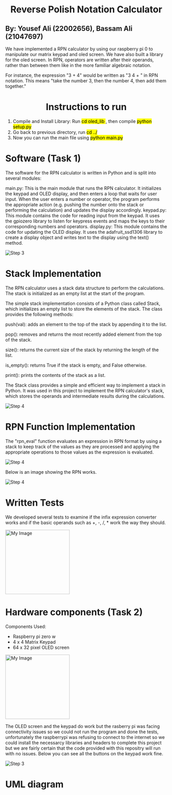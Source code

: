 
<h1 align="center"> Reverse Polish Notation Calculator </h1>




By: Yousef Ali (22002656), Bassam Ali (21047697)
---------------------

We have implemented a RPN calculator by using our raspberry pi 0 to manipulate our matrix keypad and oled screen. We have also built a library for the oled screen. In RPN, operators are written after their operands, rather than between them like in the more familiar algebraic notation.

For instance, the expression "3 + 4"  would be written as "3 4 + " in RPN notation. This means "take the number 3, then the number 4, then add them together."


<h1 align="center"> Instructions to run </h1>


1. Compile and Install Library: Run <mark>cd oled_lib </mark>, then compile <mark>python setup.py</mark>
2. Go back to previous directory, run <mark>cd ../</mark>
2. Now you can run the main file using <mark>python main.py</mark>


# Software (Task 1)

The software for the RPN calculator is written in Python and is split into several modules:

main.py: This is the main module that runs the RPN calculator. It initializes the keypad and OLED display, and then enters a loop that waits for user input. When the user enters a number or operator, the program performs the appropriate action (e.g. pushing the number onto the stack or performing the calculation) and updates the display accordingly.
keypad.py: This module contains the code for reading input from the keypad. It uses the gpiozero library to listen for keypress events and maps the keys to their corresponding numbers and operators.
display.py: This module contains the code for updating the OLED display. It uses the adafruit_ssd1306 library to create a display object and writes text to the display using the text() method.

![Step 3](./Images/flag_working.png)



<h1 align="left"> Stack Implementation  </h1>

The RPN calculator uses a stack data structure to perform the calculations. The stack is initialized as an empty list at the start of the program.

The simple stack implementation consists of a Python class called Stack, which initializes an empty list to store the elements of the stack. The class provides the following methods:

push(val): adds an element to the top of the stack by appending it to the list.

pop(): removes and returns the most recently added element from the top of the stack.

size(): returns the current size of the stack by returning the length of the list.

is_empty(): returns True if the stack is empty, and False otherwise.

print(): prints the contents of the stack as a list.

The Stack class provides a simple and efficient way to implement a stack in Python. It was used in this project to implement the RPN calculator's stack, which stores the operands and intermediate results during the calculations.




![Step 4](./images/Stack.png)


# RPN Function Implementation

The "rpn_eval" function evaluates an expression in RPN format by using a stack to keep track of the values as they are processed and applying the appropriate operations to those values as the expression is evaluated.

![Step 4](./images/RPNfunction.png)



Below is an image showing the RPN works. 

![Step 4](./images/rpnworking.png)


<h1 align="left"> Written Tests  </h1>

We developed several tests to examine if the infix expression converter works and if the basic operands such as +, -, /, * work the way they should.



<img src="./images/Testspass.png" alt="My Image" width="200" align="center">




# Hardware components (Task 2)

Components Used: 

* Raspberry pi zero w 
* 4 x 4 Matrix Keypad 
* 64 x 32 pixel OLED screen 

<img src="./images/Hardware.JPG" alt="My Image" width="200" align="center">

The OLED screen and the keypad do work but the rasberry pi was facing connectivity issues so we could not run the program and done the tests, unfortunately the raspberrypi was refusing to connect to the internet so we could install the necessarcy libraries and headers to complete this project but we are fairly certain that the code provided with this repositry will run with no issues. Below you can see all the buttons on the keypad work fine. 







![Step 3](./images/Keypad.png)





<h1> UML diagram  </h1>
















